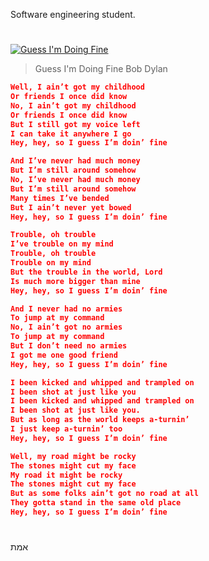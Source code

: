 Software engineering student.
 #
 [![Guess I'm Doing Fine](https://user-images.githubusercontent.com/97984278/234429331-7e26ec3f-70fc-44af-a27a-83e0bab9f36a.png)](https://youtu.be/BSXY5xxZ9UM)


> Guess I'm Doing Fine
> Bob Dylan
```json
Well, I ain’t got my childhood
Or friends I once did know
No, I ain’t got my childhood
Or friends I once did know
But I still got my voice left
I can take it anywhere I go
Hey, hey, so I guess I’m doin’ fine

And I’ve never had much money
But I’m still around somehow
No, I’ve never had much money
But I’m still around somehow
Many times I’ve bended
But I ain’t never yet bowed
Hey, hey, so I guess I’m doin’ fine

Trouble, oh trouble
I’ve trouble on my mind
Trouble, oh trouble
Trouble on my mind
But the trouble in the world, Lord
Is much more bigger than mine
Hey, hey, so I guess I’m doin’ fine

And I never had no armies
To jump at my command
No, I ain’t got no armies
To jump at my command
But I don’t need no armies
I got me one good friend
Hey, hey, so I guess I’m doin’ fine

I been kicked and whipped and trampled on
I been shot at just like you
I been kicked and whipped and trampled on
I been shot at just like you.
But as long as the world keeps a-turnin’
I just keep a-turnin’ too
Hey, hey, so I guess I’m doin’ fine

Well, my road might be rocky
The stones might cut my face
My road it might be rocky
The stones might cut my face
But as some folks ain’t got no road at all
They gotta stand in the same old place
Hey, hey, so I guess I’m doin’ fine
```
#
אמת
